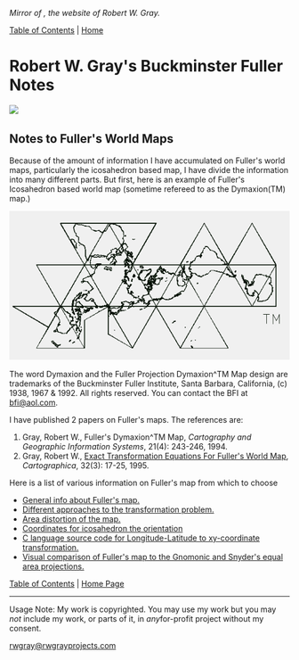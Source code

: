 <!-- Date: 6 January 2016 16:06:38 -->

*Mirror of [](http://www.rwgrayprojects.com/rbfnotes/maps/graymap1.html), the website of Robert W. Gray.*

[Table of Contents](../table_of_contents.html "Table of Contects") | [Home](http://www.rwgrayprojects.com "rwgrayprojects.com")

# Robert W. Gray's Buckminster Fuller Notes

![](/images/dymaxion.gif)

## Notes to Fuller's World Maps

Because of the amount of information I have accumulated on Fuller's world maps, particularly the icosahedron based map, I have divide the information into many different parts.  But first, here is an example of Fuller's Icosahedron based world map (sometime refereed to as the Dymaxion(TM) map.)

![](./images/fmap1.gif)

The word Dymaxion and the Fuller Projection Dymaxion^TM Map design are trademarks of the Buckminster Fuller Institute, Santa Barbara, California, (c) 1938, 1967 & 1992. All rights reserved.
You can contact the BFI at [bfi@aol.com](mailto:bfi@aol.com).

I have published 2 papers on Fuller's maps. The references are:

1. Gray, Robert W., Fuller's Dymaxion^TM Map, *Cartography and Geographic Information Systems*, 21(4): 243-246, 1994.
1. Gray, Robert W., [Exact Transformation Equations For Fuller's World Map](http://www.utpjournals.press/doi/abs/10.3138/1677-3273-Q862-1885 "University of Toronto Press utpjournals.press"), *Cartographica*, 32(3): 17-25, 1995. 

Here is a list of various information on Fuller's map from which
to choose

- [General info about Fuller's map.](graymap2.html)
- [Different approaches to the transformation problem.](graymapa.html)
- [Area distortion of the map.](graymap3.html)
- [Coordinates for icosahedron the orientation](graymap4.html)
- [C language source code for Longitude-Latitude to xy-coordinate transformation.](graymap6.html) 
- [Visual comparison of Fuller's map to the Gnomonic and Snyder's equal area projections.](graymap7.html)

[Table of Contents](../table_of_contents.html "Table of Contents") | [Home Page](http://www.rwgrayprojects.com)

<hr>

Usage Note: My work is copyrighted. You may use my work but you may *not* include my work, or parts of it, in *any*for-profit project without my consent.

[rwgray@rwgrayprojects.com](mailto:rwgray@rwgrayprojects.com)
